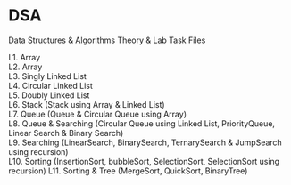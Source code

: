 # DSA
Data Structures &amp; Algorithms Theory &amp; Lab Task Files

L1. Array  
L2. Array  
L3. Singly Linked List  
L4. Circular Linked List  
L5. Doubly Linked List  
L6. Stack (Stack using Array & Linked List)  
L7. Queue (Queue & Circular Queue using Array)   
L8. Queue & Searching (Circular Queue using Linked List, PriorityQueue, Linear Search & Binary Search)  
L9. Searching (LinearSearch, BinarySearch, TernarySearch & JumpSearch using recursion)  
L10. Sorting (InsertionSort, bubbleSort, SelectionSort, SelectionSort using recursion) 
L11. Sorting & Tree (MergeSort, QuickSort, BinaryTree)  
